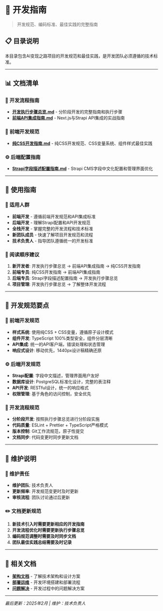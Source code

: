 # 📖 开发指南

> 开发规范、编码标准、最佳实践的完整指南

## 📋 目录说明

本目录包含AI变现之路项目的开发规范和最佳实践，是开发团队必须遵循的技术标准。

---

## 📊 文档清单

### 🚀 **开发流程指南**
- **[开发执行步骤总览.md](./开发执行步骤总览.md)** - 分阶段开发的完整指南和执行步骤
- **[前端API集成指南.md](./前端API集成指南.md)** - Next.js与Strapi API集成的实战指南

### 🎨 **前端开发规范**
- **[纯CSS开发指南.md](./纯CSS开发指南.md)** - 纯CSS开发规范、CSS变量系统、组件样式最佳实践

### ⚙️ **后端配置指南**
- **[Strapi字段描述配置指南.md](./Strapi字段描述配置指南.md)** - Strapi CMS字段中文化配置和管理界面优化

---

## 🎯 **使用指南**

### **👥 适用人群**
- **前端开发** - 遵循前端开发规范和API集成标准
- **后端开发** - 理解Strapi配置和API开发规范  
- **全栈开发** - 掌握完整的开发流程和技术标准
- **新团队成员** - 快速了解项目开发规范和流程
- **技术负责人** - 指导团队遵循统一的开发标准

### **📖 阅读顺序建议**
1. **新开发者**: 开发执行步骤总览 → 前端API集成指南 → 纯CSS开发指南
2. **前端专员**: 纯CSS开发指南 → 前端API集成指南
3. **后端专员**: Strapi字段描述配置指南 → 开发执行步骤总览
4. **项目管理**: 开发执行步骤总览 → 了解整体开发流程

---

## 🔧 **开发规范要点**

### **🎨 前端开发规范**
- **样式系统**: 使用纯CSS + CSS变量，遵循原子设计模式
- **组件开发**: TypeScript 100%类型安全，组件分层清晰
- **API集成**: 统一的API客户端，错误处理和状态管理
- **响应式设计**: 移动优先，1440px设计稿精确还原

### **⚙️ 后端开发规范**
- **Strapi配置**: 字段中文描述，管理界面用户友好
- **数据库设计**: PostgreSQL标准化设计，完整的表注释
- **API开发**: RESTful设计，统一的响应格式
- **权限管理**: 基于角色的访问控制，安全优先

### **🔄 开发流程规范**
- **分阶段开发**: 按照执行步骤总览进行分阶段实施
- **代码质量**: ESLint + Prettier + TypeScript严格模式
- **版本控制**: Git工作流规范，原子性提交
- **文档同步**: 代码变更时同步更新文档

---

## 🔧 **维护说明**

### **📝 维护责任**
- **维护团队**: 技术负责人
- **更新频率**: 开发规范变更时及时更新
- **审核流程**: 团队讨论通过后更新

### **✏️ 文档更新规范**
1. **新技术引入时需要更新相应的开发指南**
2. **开发流程优化时需要更新执行步骤总览**
3. **编码规范调整时需要及时同步文档**
4. **团队最佳实践总结需要及时记录**

---

## 🔗 **相关文档**

- **[架构文档](../架构文档/README.md)** - 了解技术架构和设计方案
- **[部署运维](../部署运维/README.md)** - 开发环境搭建和部署流程
- **[问题解决](../问题解决/README.md)** - 开发过程中的问题解决方案

---

*最后更新：2025年2月 | 维护：技术负责人*
